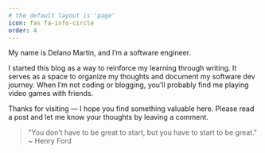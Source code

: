```yaml
---
# the default layout is 'page'
icon: fas fa-info-circle
order: 4
---
```



My name is Delano Martin, and I’m a software engineer.

I started this blog as a way to reinforce my learning through writing. It serves as a space to organize my thoughts and document my software dev journey. When I’m not coding or blogging, you’ll probably find me playing video games with friends.

Thanks for visiting — I hope you find something valuable here. Please read a post and let me know your thoughts by leaving a comment.

>"You don’t have to be great to start, but you have to start to be great."
> ~ Henry Ford